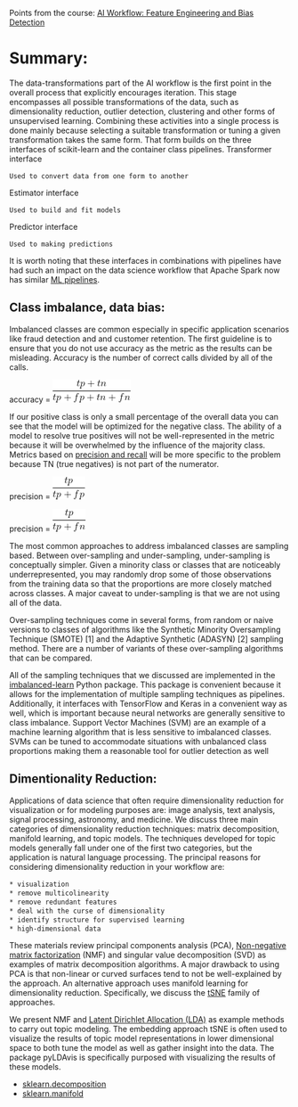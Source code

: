 Points from the course: [AI Workflow: Feature Engineering and Bias Detection](https://www.coursera.org/learn/ibm-ai-workflow-feature-engineering-bias-detection)


# Summary:

The data-transformations part of the AI workflow is the first point in the overall process that
explicitly encourages iteration. This stage encompasses all possible transformations of the data,
such as dimensionality reduction, outlier detection, clustering and other forms of unsupervised
learning. Combining these activities into a single process is done mainly because selecting a
suitable transformation or tuning a given transformation takes the same form. That form builds on
the three interfaces of scikit-learn and the container class pipelines.
Transformer interface

    Used to convert data from one form to another

Estimator interface

    Used to build and fit models

Predictor interface

    Used to making predictions

It is worth noting that these interfaces in combinations with pipelines have had such an impact on
the data science workflow that Apache Spark now has similar [ML pipelines](https://spark.apache.org/docs/latest/ml-pipeline.html).


## Class imbalance, data bias:

Imbalanced classes are common especially in specific application scenarios like fraud detection
and and customer retention. The first guideline is to ensure that you do not use accuracy as the
metric as the results can be misleading. Accuracy is the number of correct calls divided by all of
the calls.

<!-- accuracy = \frac{tp+tn}{tp + fp + tn + fn} -->
accuracy = 
![](image_source/accuracy.gif)

If our positive class is only a small percentage of the overall data you can see that the model
will be optimized for the negative class. The ability of a model to resolve true positives will
not be well-represented in the metric because it will be overwhelmed by the influence of the
majority class. Metrics based on [precision and recall](https://en.wikipedia.org/wiki/Precision_and_recall) will be more specific to the problem because
TN (true negatives) is not part of the numerator.

<!-- precision = \frac{tp}{tp + fp} -->

precision = 
![precision 1](image_source/precision_1.gif)
<!-- precision = \frac{tp}{tp + fn} -->

precision = 
![precision 2](image_source/precision_2.gif)

The most common approaches to address imbalanced classes are sampling based. Between over-sampling
and under-sampling, under-sampling is conceptually simpler. Given a minority class or classes that
are noticeably underrepresented, you may randomly drop some of those observations from the
training data so that the proportions are more closely matched across classes. A major caveat to
under-sampling is that we are not using all of the data.

Over-sampling techniques come in several forms, from random or naive versions to classes of
algorithms like the Synthetic Minority Oversampling Technique (SMOTE) [1] and the Adaptive
Synthetic (ADASYN) [2] sampling method. There are a number of variants of these over-sampling
algorithms that can be compared.

All of the sampling techniques that we discussed are implemented in the [imbalanced-learn](https://imbalanced-learn.readthedocs.io/en/stable/) Python
package. This package is convenient because it allows for the implementation of multiple sampling
techniques as pipelines. Additionally, it interfaces with TensorFlow and Keras in a convenient way
as well, which is important because neural networks are generally sensitive to class imbalance.
Support Vector Machines (SVM) are an example of a machine learning algorithm that is less
sensitive to imbalanced classes. SVMs can be tuned to accommodate situations with unbalanced class
proportions making them a reasonable tool for outlier detection as well


## Dimentionality Reduction:

Applications of data science that often require dimensionality reduction for visualization or for
modeling purposes are: image analysis, text analysis, signal processing, astronomy, and medicine.
We discuss three main categories of dimensionality reduction techniques: matrix decomposition,
manifold learning, and topic models. The techniques developed for topic models generally fall
under one of the first two categories, but the application is natural language processing. The
principal reasons for considering dimensionality reduction in your workflow are:

	* visualization
    * remove multicolinearity
    * remove redundant features
    * deal with the curse of dimensionality
    * identify structure for supervised learning
    * high-dimensional data

These materials review principal components analysis (PCA), [Non-negative matrix factorization](https://en.wikipedia.org/wiki/Non-negative_matrix_factorization) (NMF) and singular value
decomposition (SVD) as examples of matrix decomposition algorithms. A major drawback to using PCA
is that non-linear or curved surfaces tend to not be well-explained by the approach. An
alternative approach uses manifold learning for dimensionality reduction. Specifically, we discuss
the [tSNE](https://en.wikipedia.org/wiki/T-distributed_stochastic_neighbor_embedding) family of
approaches.

We present NMF and [Latent Dirichlet Allocation (LDA)](https://en.wikipedia.org/wiki/Latent_Dirichlet_allocation) as example methods to carry out topic modeling. The embedding approach tSNE is often used to visualize the results of topic model representations in lower dimensional space to both tune the model as well as gather insight into the data. The package pyLDAvis is specifically purposed with visualizing the results of these models.

* [sklearn.decomposition](https://scikit-learn.org/stable/modules/classes.html#module-sklearn.decomposition)
* [sklearn.manifold](https://scikit-learn.org/stable/modules/manifold.html)